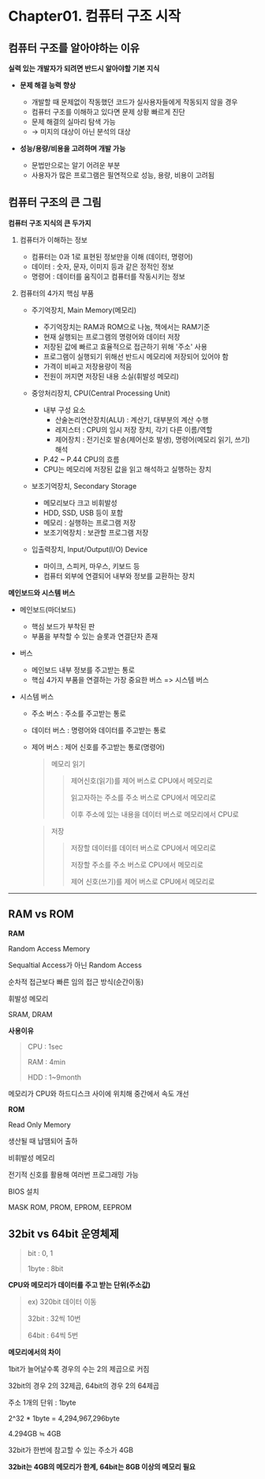 # Chapter01. 컴퓨터 구조 시작


## 컴퓨터 구조를 알아야하는 이유
  <b>실력 있는 개발자가 되려면 반드시 알아야할 기본 지식</b>

* <b>문제 해결 능력 향상</b>
  * 개발할 때 문제없이 작동했던 코드가 실사용자들에게 작동되지 않을 경우
  * 컴퓨터 구조를 이해하고 있다면 문제 상황 빠르게 진단
  * 문제 해결의 실마리 탐색 가능
  * &rarr; 미지의 대상이 아닌 분석의 대상

    
* <b>성능/용량/비용을 고려하며 개발 가능</b>
  * 문법만으로는 알기 어려운 부분
  * 사용자가 많은 프로그램은 필연적으로 성능, 용량, 비용이 고려됨


## 컴퓨터 구조의 큰 그림
  <b>컴퓨터 구조 지식의 큰 두가지</b>

  1. 컴퓨터가 이해하는 정보
     * 컴퓨터는 0과 1로 표현된 정보만을 이해 (데이터, 명령어)
     * 데이터 : 숫자, 문자, 이미지 등과 같은 정적인 정보
     * 명령어 : 데이터를 움직이고 컴퓨터를 작동시키는 정보

     
  2. 컴퓨터의 4가지 핵심 부품
     * 주기억장치, Main Memory(메모리)
       * 주기억장치는 RAM과 ROM으로 나눔, 책에서는 RAM기준
       * 현재 실행되는 프로그램의 명령어와 데이터 저장
       * 저장된 값에 빠르고 효율적으로 접근하기 위해 '주소' 사용
       * 프로그램이 실행되기 위해선 반드시 메모리에 저장되어 있어야 함
       * 가격이 비싸고 저장용량이 적음
       * 전원이 꺼지면 저장된 내용 소실(휘발성 메모리)

     * 중앙처리장치, CPU(Central Processing Unit)
       * 내부 구성 요소
         * 산술논리연산장치(ALU) : 계산기, 대부분의 계산 수행
         * 레지스터 : CPU의 임시 저장 장치, 각기 다른 이름/역할
         * 제어장치 : 전기신호 발송(제어신호 발생), 명령어(메모리 읽기, 쓰기) 해석
        * P.42 ~ P.44 CPU의 흐름
        * CPU는 메모리에 저장된 값을 읽고 해석하고 실행하는 장치

      * 보조기억장치, Secondary Storage
        * 메모리보다 크고 비휘발성
        * HDD, SSD, USB 등이 포함
        * 메모리 : 실행하는 프로그램 저장
        * 보조기억장치 : 보관할 프로그램 저장

      * 입출력장치, Input/Output(I/O) Device
        * 마이크, 스피커, 마우스, 키보드 등
        * 컴퓨터 외부에 연결되어 내부와 정보를 교환하는 장치

<b>메인보드와 시스템 버스</b>
* 메인보드(마더보드)
  * 핵심 보드가 부착된 판
  * 부품을 부착할 수 있는 슬롯과 연결단자 존재
  
* 버스
  * 메인보드 내부 정보를 주고받는 통로
  * 핵심 4가지 부품을 연결하는 가장 중요한 버스 => 시스템 버스
    
* 시스템 버스
  * 주소 버스 : 주소를 주고받는 통로
  * 데이터 버스 : 명령어와 데이터를 주고받는 통로
  * 제어 버스 : 제어 신호를 주고받는 통로(명령어)
    > 메모리 읽기
    >   > 제어신호(읽기)를 제어 버스로 CPU에서 메모리로
    >   > 
    >   > 읽고자하는 주소를 주소 버스로 CPU에서 메모리로
    >   > 
    >   > 이후 주소에 있는 내용을 데이터 버스로 메모리에서 CPU로


    > 저장
    >   > 저장할 데이터를 데이터 버스로 CPU에서 메모리로
    >   > 
    >   > 저장할 주소를 주소 버스로 CPU에서 메모리로
    >   > 
    >   > 제어 신호(쓰기)를 제어 버스로 CPU에서 메모리로

-------

## RAM vs ROM
<b>RAM</b>

Random Access Memory

Sequaltial Access가 아닌 Random Access

순차적 접근보다 빠른 임의 접근 방식(순간이동)

휘발성 메모리

SRAM, DRAM

<b>사용이유</b>

> CPU : 1sec
>
> RAM : 4min
>
> HDD : 1~9month

메모리가 CPU와 하드디스크 사이에 위치해 중간에서 속도 개선

<b>ROM</b>

Read Only Memory

생산될 때 납땜되어 출하

비휘발성 메모리

전기적 신호를 활용해 여러번 프로그래밍 가능

BIOS 설치

MASK ROM, PROM, EPROM, EEPROM

## 32bit vs 64bit 운영체제

> bit : 0, 1
> 
> 1byte : 8bit


<b>CPU와 메모리가 데이터를 주고 받는 단위(주소값)</b>

> ex) 320bit 데이터 이동
> 
> 32bit : 32씩 10번
> 
> 64bit : 64씩 5번

<b>메모리에서의 차이</b>

1bit가 늘어날수록 경우의 수는 2의 제곱으로 커짐

32bit의 경우 2의 32제곱, 64bit의 경우 2의 64제곱

주소 1개의 단위 : 1byte

2^32 * 1byte = 4,294,967,296byte

4.294GB ≒ 4GB

32bit가 한번에 참고할 수 있는 주소가 4GB

<b>32bit는 4GB의 메모리가 한계, 64bit는 8GB 이상의 메모리 필요</b>
